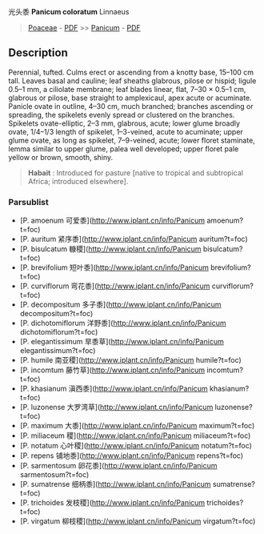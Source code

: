 光头黍 **Panicum coloratum** Linnaeus

> [Poaceae](http://www.iplant.cn/info/Poaceae?t=foc) - [PDF](http://www.iplant.cn/foc/pdf/Poaceae.pdf) >> [Panicum](http://www.iplant.cn/info/Panicum?t=foc) - [PDF](http://www.iplant.cn/foc/pdf/Panicum.pdf)
## Description

Perennial, tufted. Culms erect or ascending from a knotty base, 15–100 cm tall. Leaves basal and cauline; leaf sheaths glabrous, pilose or hispid; ligule 0.5–1 mm, a ciliolate membrane; leaf blades linear, flat, 7–30 × 0.5–1 cm, glabrous or pilose, base straight to amplexicaul, apex acute or acuminate. Panicle ovate in outline, 4–30 cm, much branched; branches ascending or spreading, the spikelets evenly spread or clustered on the branches. Spikelets ovate-elliptic, 2–3 mm, glabrous, acute; lower glume broadly ovate, 1/4–1/3 length of spikelet, 1–3-veined, acute to acuminate; upper glume ovate, as long as spikelet, 7–9-veined, acute; lower floret staminate, lemma similar to upper glume, palea well developed; upper floret pale yellow or brown, smooth, shiny.


> **Habait** : 
> Introduced for pasture [native to tropical and subtropical Africa; introduced elsewhere].


### Parsublist

* [P.  amoenum  可爱黍](http://www.iplant.cn/info/Panicum amoenum?t=foc)
* [P.  auritum  紧序黍](http://www.iplant.cn/info/Panicum auritum?t=foc)
* [P.  bisulcatum  糠稷](http://www.iplant.cn/info/Panicum bisulcatum?t=foc)
* [P.  brevifolium  短叶黍](http://www.iplant.cn/info/Panicum brevifolium?t=foc)
* [P.  curviflorum  弯花黍](http://www.iplant.cn/info/Panicum curviflorum?t=foc)
* [P.  decompositum  多子黍](http://www.iplant.cn/info/Panicum decompositum?t=foc)
* [P.  dichotomiflorum  洋野黍](http://www.iplant.cn/info/Panicum dichotomiflorum?t=foc)
* [P.  elegantissimum  旱黍草](http://www.iplant.cn/info/Panicum elegantissimum?t=foc)
* [P.  humile  南亚稷](http://www.iplant.cn/info/Panicum humile?t=foc)
* [P.  incomtum  藤竹草](http://www.iplant.cn/info/Panicum incomtum?t=foc)
* [P.  khasianum  滇西黍](http://www.iplant.cn/info/Panicum khasianum?t=foc)
* [P.  luzonense  大罗湾草](http://www.iplant.cn/info/Panicum luzonense?t=foc)
* [P.  maximum  大黍](http://www.iplant.cn/info/Panicum maximum?t=foc)
* [P.  miliaceum  稷](http://www.iplant.cn/info/Panicum miliaceum?t=foc)
* [P.  notatum  心叶稷](http://www.iplant.cn/info/Panicum notatum?t=foc)
* [P.  repens  铺地黍](http://www.iplant.cn/info/Panicum repens?t=foc)
* [P.  sarmentosum  卵花黍](http://www.iplant.cn/info/Panicum sarmentosum?t=foc)
* [P.  sumatrense  细柄黍](http://www.iplant.cn/info/Panicum sumatrense?t=foc)
* [P.  trichoides  发枝稷](http://www.iplant.cn/info/Panicum trichoides?t=foc)
* [P.  virgatum  柳枝稷](http://www.iplant.cn/info/Panicum virgatum?t=foc)
